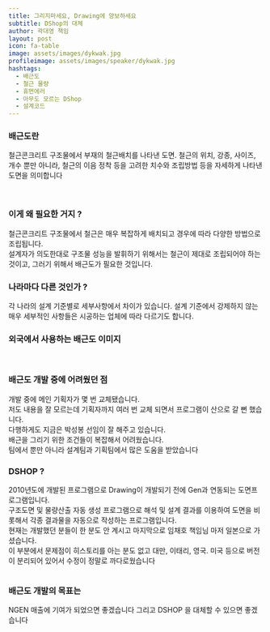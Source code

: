 ```yaml
---
title: 그리지마세요, Drawing에 양보하세요
subtitle: DShop의 대체
author: 곽대영 책임
layout: post
icon: fa-table
image: assets/images/dykwak.jpg
profileimage: assets/images/speaker/dykwak.jpg
hashtags: 
  - 배근도
  - 철근 물량
  - 휴먼에러
  - 아무도 모르는 DShop
  - 설계코드
---
```


### 배근도란
철근콘크리트 구조물에서 부재의 철근배치를 나타낸 도면. 철근의 위치, 강종, 사이즈, 개수 뿐만 아니라, 철근의 이음 정착 등을 고려한 치수와 조립방법 등을 자세하게 나타낸 도면을 의미합니다

<span class="image centered"><img src="{{ 'assets/images/post/dykwak/pic_01.png' | relative_url }}" alt="" /></span>
<span class="image centered"><img src="{{ 'assets/images/post/dykwak/pic_02.png' | relative_url }}" alt="" /></span>

### 이게 왜 필요한 거지 ?
철근콘크리트 구조물에서 철근은 매우 복잡하게 배치되고 경우에 따라 다양한 방법으로 조립됩니다.<br> 
설계자가 의도한대로 구조물 성능을 발휘하기 위해서는 철근이 제대로 조립되어야 하는 것이고, 그러기 위해서 배근도가 필요한 것입니다. 

### 나라마다 다른 것인가 ?
각 나라의 설계 기준별로 세부사항에서 차이가 있습니다. 설계 기준에서 강제하지 않는 매우 세부적인 사항들은 시공하는 업체에 따라 다르기도 합니다.

### 외국에서 사용하는 배근도 이미지

<span class="image centered"><img src="{{ 'assets/images/post/dykwak/pic_03.png' | relative_url }}" alt="" /></span>
<span class="image centered"><img src="{{ 'assets/images/post/dykwak/pic_04.png' | relative_url }}" alt="" /></span>

### 배근도 개발 중에 어려웠던 점 
개발 중에 메인 기획자가 몇 번 교체됐습니다.<br> 
저도 내용을 잘 모르는데 기획자까지 여러 번 교체 되면서 프로그램이 산으로 갈 뻔 했습니다.<br>
다행하게도 지금은 박성봉 선임이 잘 해주고 있습니다.<br>
배근을 그리기 위한 조건들이 복잡해서 어려웠습니다.<br>
팀에서 뿐만 아니라 설계팀과 기획팀에서 많은 도움을 받았습니다

### DSHOP ?
2010년도에 개발된 프로그램으로 Drawing이 개발되기 전에 Gen과 연동되는 도면프로그램입니다.<br>
구조도면 및 물량산출 자동 생성 프로그램으로 해석 및 설계 결과를 이용하여 도면을 비롯해서 각종 결과물을 자동으로 작성하는 프로그램입니다.<br>
현재는 개발했던 분들이 한 분도 안 계시고 마지막으로 임채호 책임님 마저 일본으로 가셨습니다.<br>
이 부분에서 문제점이 히스토리를 아는 분도 없고 대만, 이태리, 영국. 미국 등으로 버전이 분리되어 있어서 수정이 정말로 까다로웠습니다

<span class="image centered"><img src="{{ 'assets/images/post/dykwak/pic_05.png' | relative_url }}" alt="" /></span>

### 배근도 개발의 목표는 
NGEN 매출에 기여가 되었으면 좋겠습니다 그리고 DSHOP 을 대체할 수 있으면 좋겠습니다
